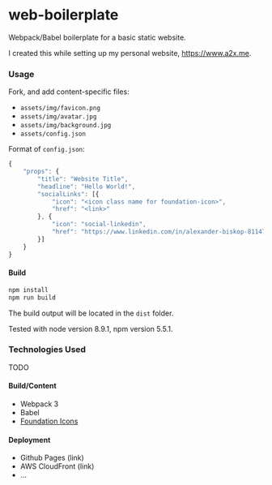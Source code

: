 # web-boilerplate
Webpack/Babel boilerplate for a basic static website.

I created this while setting up my personal website, https://www.a2x.me.


### Usage

Fork, and add content-specific files:

- `assets/img/favicon.png`
- `assets/img/avatar.jpg`
- `assets/img/background.jpg`
- `assets/config.json`

Format of `config.json`:

```js
{
    "props": {
        "title": "Website Title",
        "headline": "Hello World!",
        "socialLinks": [{
            "icon": "<icon class name for foundation-icon>",
            "href": "<link>"
        }, {
            "icon": "social-linkedin",
            "href": "https://www.linkedin.com/in/alexander-biskop-811475114/"
        }]
    }
}
```

#### Build

```sh
npm install
npm run build
```

The build output will be located in the `dist` folder.

Tested with node version 8.9.1, npm version 5.5.1.


### Technologies Used

TODO 

#### Build/Content

- Webpack 3
- Babel
- [Foundation Icons](https://zurb.com/playground/foundation-icon-fonts-3)

#### Deployment

- Github Pages (link)
- AWS CloudFront (link)
- ...
